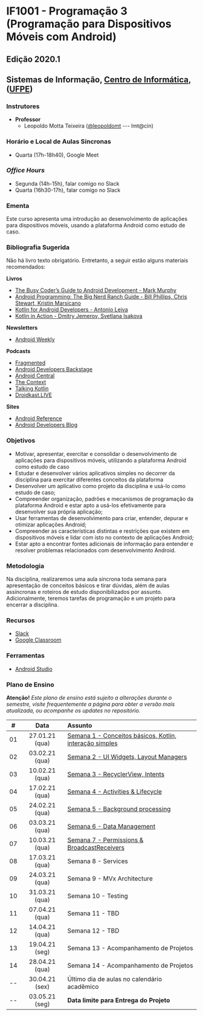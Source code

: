 # IF1001 - Programação 3 (Programação para Dispositivos Móveis com Android)

## Edição 2020.1

## Sistemas de Informação, [Centro de Informática](http://www.cin.ufpe.br), ([UFPE](http://www.ufpe.br))

### Instrutores

* **Professor** 
  * Leopoldo Motta Teixeira ([@leopoldomt](https://github.com/leopoldomt) --- lmt@cin)
    
### Horário e Local de Aulas Síncronas

* Quarta (17h-18h40), Google Meet

### *Office Hours*

* Segunda (14h-15h), falar comigo no Slack
* Quarta (16h30-17h), falar comigo no Slack
  
### Ementa

Este curso apresenta uma introdução ao desenvolvimento de aplicações para dispositivos móveis, usando a plataforma Android como estudo de caso.

### Bibliografia Sugerida

Não há livro texto obrigatório. Entretanto, a seguir estão alguns materiais recomendados:

**Livros**

- [The Busy Coder’s Guide to Android Development - Mark Murphy](https://commonsware.com/Android/)
- [Android Programming: The Big Nerd Ranch Guide - Bill Phillips, Chris Stewart, Kristin Marsicano](https://www.bignerdranch.com/books/android-programming/)
- [Kotlin for Android Developers - Antonio Leiva](https://antonioleiva.com/kotlin-android-developers-book/)
- [Kotlin in Action - Dmitry Jemerov, Svetlana Isakova](https://www.manning.com/books/kotlin-in-action)

**Newsletters**
- [Android Weekly](http://androidweekly.net)

**Podcasts**
- [Fragmented](https://fragmentedpodcast.com)
- [Android Developers Backstage](http://androidbackstage.blogspot.com/)
- [Android Central](https://www.androidcentral.com/podcast)
- [The Context](https://github.com/artem-zinnatullin/TheContext-Podcast)
- [Talking Kotlin](https://talkingkotlin.com/)
- [Droidkast.LIVE](https://droidkast.live/)

**Sites**
- [Android Reference](http://developer.android.com)
- [Android Developers Blog](http://android-developers.blogspot.com)

### Objetivos

- Motivar, apresentar, exercitar e consolidar o desenvolvimento de aplicações para dispositivos móveis, utilizando a plataforma Android como estudo de caso
- Estudar e desenvolver vários aplicativos simples no decorrer da disciplina para exercitar diferentes conceitos da plataforma
- Desenvolver um aplicativo como projeto da disciplina e usá-lo como estudo de caso;
- Compreender organização, padrões e mecanismos de programação da plataforma Android e estar apto a usá-los efetivamente para desenvolver sua própria aplicação;
- Usar ferramentas de desenvolvimento para criar, entender, depurar e otimizar aplicações Android;
- Compreender as características distintas e restrições que existem em dispositivos móveis e lidar com isto no contexto de aplicações Android;
- Estar apto a encontrar fontes adicionais de informação para entender e resolver problemas relacionados com desenvolvimento Android.

### Metodologia

Na disciplina, realizaremos uma aula síncrona toda semana para apresentação de conceitos básicos e tirar dúvidas, além de aulas assíncronas e roteiros de estudo disponibilizados por assunto. Adicionalmente, teremos tarefas de programação e um projeto para encerrar a disciplina. 

### Recursos

- [Slack](http://if1001.slack.com)
- [Google Classroom](https://classroom.google.com/c/MTQ4MjYxMDU1NzY4?cjc=imqe5ap)

### Ferramentas

* [Android Studio](https://developer.android.com/studio/index.html)

### Plano de Ensino

**Atenção!** 
*Este plano de ensino está sujeito a alterações durante o semestre, visite frequentemente a página para obter a versão mais atualizada, ou acompanhe os updates no repositório.*

| # | Data | Assunto |
|:---:|:----:|:----------------------
| 01 | 27.01.21 (qua) | [Semana 1 - Conceitos básicos, Kotlin, interação simples](semana-01.md) |
| 02 | 03.02.21 (qua) | [Semana 2 - UI Widgets, Layout Managers](semana-02.md) |
| 03 | 10.02.21 (qua) | [Semana 3 - RecyclerView, Intents](semana-03.md) |
| 04 | 17.02.21 (qua) | [Semana 4 - Activities & Lifecycle](semana-04.md) |
| 05 | 24.02.21 (qua) | [Semana 5 - Background processing](semana-05.md) |
| 06 | 03.03.21 (qua) | [Semana 6 - Data Management](semana-06.md) |
| 07 | 10.03.21 (qua) | [Semana 7 - Permissions & BroadcastReceivers](semana-07.md) |
| 08 | 17.03.21 (qua) | Semana 8 - Services |
| 09 | 24.03.21 (qua) | Semana 9 - MVx Architecture |
| 10 | 31.03.21 (qua) | Semana 10 - Testing |
| 11 | 07.04.21 (qua) | Semana 11 - TBD |
| 12 | 14.04.21 (qua) | Semana 12 - TBD |
| 13 | 19.04.21 (seg) | Semana 13 - Acompanhamento de Projetos |
| 14 | 28.04.21 (qua) | Semana 14 - Acompanhamento de Projetos |
| -- | 30.04.21 (sex) | Último dia de aulas no calendário acadêmico |
| -- | 03.05.21 (seg) | **Data limite para Entrega do Projeto** |
